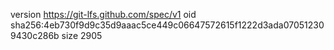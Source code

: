 version https://git-lfs.github.com/spec/v1
oid sha256:4eb730f9d9c35d9aaac5ce449c06647572615f1222d3ada070512309430c286b
size 2905

